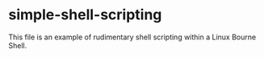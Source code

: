 # simple-shell-scripting
This file is an example of rudimentary shell scripting within a Linux Bourne Shell.
